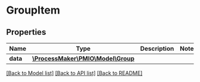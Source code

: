 # GroupItem

## Properties
Name | Type | Description | Notes
------------ | ------------- | ------------- | -------------
**data** | [**\ProcessMaker\PMIO\Model\Group**](Group.md) |  | 

[[Back to Model list]](../README.md#documentation-for-models) [[Back to API list]](../README.md#documentation-for-api-endpoints) [[Back to README]](../README.md)


